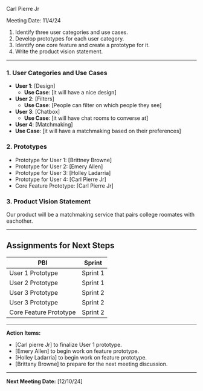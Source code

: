 Carl Pierre Jr 

 Meeting Date: 11/4/24

1. Identify three user categories and use cases.  
2. Develop prototypes for each user category.  
3. Identify one core feature and create a prototype for it.  
4. Write the product vision statement.  

---


### **1. User Categories and Use Cases**  
- **User 1**: [Design]  
  - **Use Case**: [it will have a nice design]  
- **User 2**: [Filters]  
  - **Use Case**: [People can filter on which people they see]  
- **User 3**: [Chatbox]  
  - **Use Case**: [it will have chat rooms to converse at]  
 - **User 4**: [Matchmaking]  
  - **Use Case**: [it will have a matchmaking based on their preferences]  
### **2. Prototypes**  
- Prototype for User 1: [Brittney Browne]  
- Prototype for User 2: [Emery Allen]  
- Prototype for User 3: [Holley Ladarria] 
- Prototype for User 4: [Carl Pierre Jr] 
- Core Feature Prototype: [Carl Pierre Jr]  

### **3. Product Vision Statement**  
Our product will be a matchmaking service that pairs college roomates with eachother. 

---

## Assignments for Next Steps  

| **PBI**                  | **Sprint**             |  
|---------------------------|------------------------|  
| User 1 Prototype          | Sprint 1              |  
| User 2 Prototype          | Sprint 1              |  
| User 3 Prototype          | Sprint 2              |  
| User 3 Prototype          | Sprint 2              |  
| Core Feature Prototype    | Sprint 2              |  

---

**Action Items:**  
- [Carl pierre Jr] to finalize User 1 prototype.  
- [Emery Allen] to begin work on feature prototype.  
- [Holley Ladarria] to begin work on feature prototype.  
- [Brittany Browne] to prepare for the next meeting discussion.  

---

**Next Meeting Date:** [12/10/24]